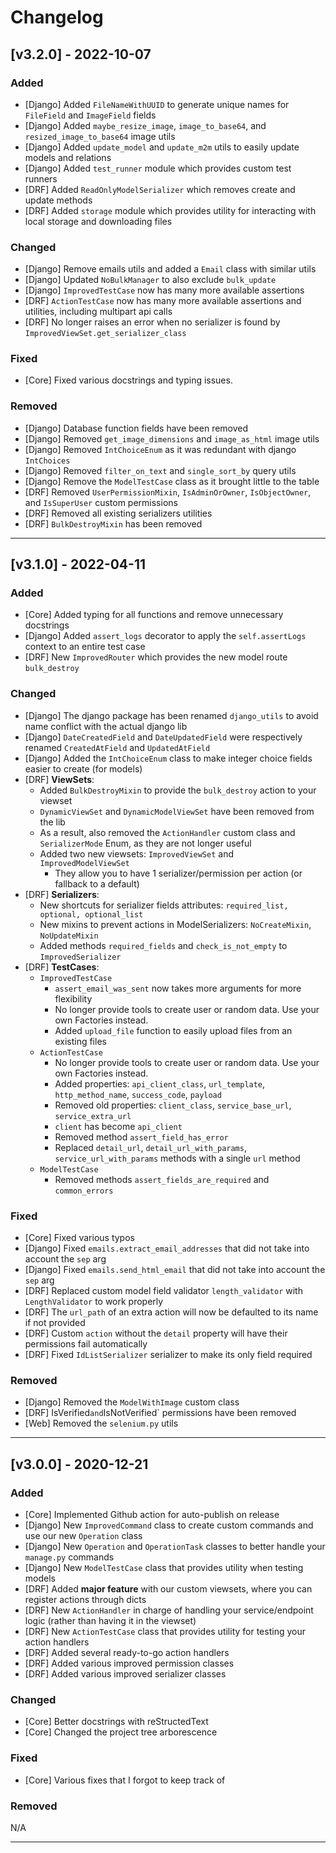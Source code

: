 # Changelog

## [v3.2.0] - 2022-10-07
### Added
- [Django] Added `FileNameWithUUID` to generate unique names for `FileField` and `ImageField` fields
- [Django] Added `maybe_resize_image`, `image_to_base64`, and `resized_image_to_base64` image utils
- [Django] Added `update_model` and `update_m2m` utils to easily update models and relations
- [Django] Added `test_runner` module which provides custom test runners
- [DRF] Added `ReadOnlyModelSerializer` which removes create and update methods
- [DRF] Added `storage` module which provides utility for interacting with local storage and downloading files

### Changed
- [Django] Remove emails utils and added a `Email` class with similar utils
- [Django] Updated `NoBulkManager` to also exclude `bulk_update`
- [Django] `ImprovedTestCase` now has many more available assertions
- [DRF] `ActionTestCase` now has many more available assertions and utilities, including multipart api calls
- [DRF] No longer raises an error when no serializer is found by `ImprovedViewSet.get_serializer_class`

### Fixed
- [Core] Fixed various docstrings and typing issues.

### Removed
- [Django] Database function fields have been removed
- [Django] Removed `get_image_dimensions` and `image_as_html` image utils
- [Django] Removed `IntChoiceEnum` as it was redundant with django `IntChoices`
- [Django] Removed `filter_on_text` and `single_sort_by` query utils
- [Django] Remove the `ModelTestCase` class as it brought little to the table
- [DRF] Removed `UserPermissionMixin`, `IsAdminOrOwner`, `IsObjectOwner`, and `IsSuperUser` custom permissions
- [DRF] Removed all existing serializers utilities
- [DRF] `BulkDestroyMixin` has been removed

---

## [v3.1.0] - 2022-04-11
### Added
- [Core] Added typing for all functions and remove unnecessary docstrings
- [Django] Added `assert_logs` decorator to apply the `self.assertLogs` context to an entire test case
- [DRF] New `ImprovedRouter` which provides the new model route `bulk_destroy`

### Changed
- [Django] The django package has been renamed `django_utils` to avoid name conflict with the actual django lib
- [Django] `DateCreatedField` and `DateUpdatedField` were respectively renamed `CreatedAtField` and `UpdatedAtField`
- [Django] Added the `IntChoiceEnum` class to make integer choice fields easier to create (for models)
- [DRF] **ViewSets**:
    - Added `BulkDestroyMixin` to provide the `bulk_destroy` action to your viewset
    - `DynamicViewSet` and `DynamicModelViewSet` have been removed from the lib
    - As a result, also removed the `ActionHandler` custom class and `SerializerMode` Enum, as they are not longer useful  
    - Added two new viewsets: `ImprovedViewSet` and `ImprovedModelViewSet`
        - They allow you to have 1 serializer/permission per action (or fallback to a default) 
- [DRF] **Serializers**:
    - New shortcuts for serializer fields attributes: `required_list, optional, optional_list`
    - New mixins to prevent actions in ModelSerializers: `NoCreateMixin`, `NoUpdateMixin`
    - Added methods `required_fields` and `check_is_not_empty` to `ImprovedSerializer`
- [DRF] **TestCases**:
    - `ImprovedTestCase`
        - `assert_email_was_sent` now takes more arguments for more flexibility
        - No longer provide tools to create user or random data. Use your own Factories instead.
        - Added `upload_file` function to easily upload files from an existing files
    - `ActionTestCase`
        - No longer provide tools to create user or random data. Use your own Factories instead.
        - Added properties: `api_client_class`, `url_template`, `http_method_name`, `success_code`, `payload`
        - Removed old properties: `client_class`, `service_base_url`, `service_extra_url`
        - `client` has become `api_client`
        - Removed method `assert_field_has_error`
        - Replaced `detail_url`, `detail_url_with_params`, `service_url_with_params` methods with a single `url` method
    - `ModelTestCase`
        - Removed methods `assert_fields_are_required` and `common_errors`

    
### Fixed
- [Core] Fixed various typos
- [Django] Fixed `emails.extract_email_addresses` that did not take into account the `sep` arg
- [Django] Fixed `emails.send_html_email` that did not take into account the `sep` arg
- [DRF] Replaced custom model field validator `length_validator` with `LengthValidator` to work properly
- [DRF] The `url_path` of an extra action will now be defaulted to its name if not provided
- [DRF] Custom `action` without the `detail` property will have their permissions fail automatically
- [DRF] Fixed `IdListSerializer` serializer to make its only field required

### Removed
- [Django] Removed the `ModelWithImage` custom class 
- [DRF] IsVerified` and `IsNotVerified` permissions have been removed
- [Web] Removed the `selenium.py` utils

---

## [v3.0.0] - 2020-12-21
### Added
- [Core] Implemented Github action for auto-publish on release
- [Django] New `ImprovedCommand` class to create custom commands and use our new `Operation` class
- [Django] New `Operation` and `OperationTask` classes to better handle your `manage.py` commands
- [Django] New `ModelTestCase` class that provides utility when testing models
- [DRF] Added **major feature** with our custom viewsets, where you can register actions through dicts
- [DRF] New `ActionHandler` in charge of handling your service/endpoint logic (rather than having it in the viewset)
- [DRF] New `ActionTestCase` class that provides utility for testing your action handlers
- [DRF] Added several ready-to-go action handlers
- [DRF] Added various improved permission classes
- [DRF] Added various improved serializer classes

### Changed
- [Core] Better docstrings with reStructedText
- [Core] Changed the project tree arborescence

### Fixed
- [Core] Various fixes that I forgot to keep track of

### Removed
N/A

---
